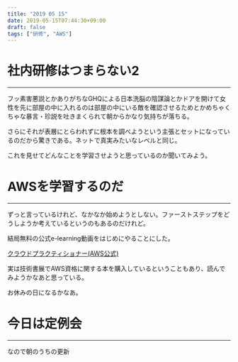 ```yaml
---
title: "2019 05 15"
date: 2019-05-15T07:44:30+09:00
draft: false
tags: ["研修", "AWS"]
---
```

# 社内研修はつまらない2
---
フッ素害悪説とかありがちなGHQによる日本洗脳の陰謀論とかドアを開けて女性を先に部屋の中に入れるのは部屋の中にいる敵を確認させるためとかめちゃくちゃな暴言・珍説を吐きまくられて朝からかなり気持ちが落ちる。

さらにそれが表層にとらわれずに根本を調べようという主張とセットになっているのだから驚きである。ネットで真実みたいなレベルと同じ。

これを見せてどんなことを学習させようと思っているのか聞いてみよう。

# AWSを学習するのだ
---
ずっと言っているけれど、なかなか始めようとしない。ファーストステップをどうしようか考えているというのもあるのだけれど。

結局無料の公式e-learning動画をはじめにやることにした。

[クラウドプラクティショナー(AWS公式)](https://aws.amazon.com/jp/training/path-cloudpractitioner/)

実は技術書展でAWS資格に関する本を購入しているということもあり、読んでみようかなあと思っている。

お休みの日になるかなあ。

# 今日は定例会
---
なので朝のうちの更新